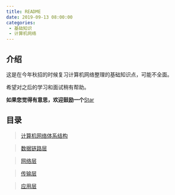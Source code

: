 ```yaml
---
title: README
date: 2019-09-13 08:00:00
categories:
 - 基础知识
 - 计算机网络
---
```


## 介绍
这是在今年秋招的时候复习计算机网络整理的基础知识点，可能不全面。

希望对之后的学习和面试稍有帮助。

**如果您觉得有意思，欢迎鼓励一个**[Star](https://github.com/Hewie8023/rxwblog)

## 目录

> [计算机网络体系结构](https://docs.r8023d.xyz/network/net01.html)

> [数据链路层](https://docs.r8023d.xyz/network/net02.html)

> [网络层](https://docs.r8023d.xyz/network/net03.html)

> [传输层](https://docs.r8023d.xyz/network/net04.html)

> [应用层](https://docs.r8023d.xyz/network/net05.html)